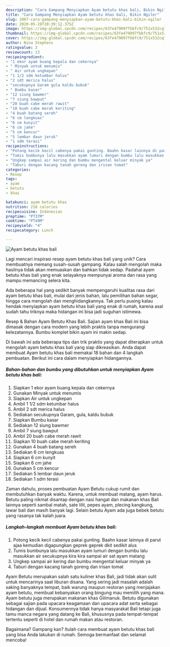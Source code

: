 ```yaml
---
description: "Cara Gampang Menyiapkan Ayam betutu khas bali, Bikin Ngiler"
title: "Cara Gampang Menyiapkan Ayam betutu khas bali, Bikin Ngiler"
slug: 2867-cara-gampang-menyiapkan-ayam-betutu-khas-bali-bikin-ngiler
date: 2020-05-28T20:39:12.375Z
image: https://img-global.cpcdn.com/recipes/63fe479097fbbfc9/751x532cq70/ayam-betutu-khas-bali-foto-resep-utama.jpg
thumbnail: https://img-global.cpcdn.com/recipes/63fe479097fbbfc9/751x532cq70/ayam-betutu-khas-bali-foto-resep-utama.jpg
cover: https://img-global.cpcdn.com/recipes/63fe479097fbbfc9/751x532cq70/ayam-betutu-khas-bali-foto-resep-utama.jpg
author: Nina Stephens
ratingvalue: 3
reviewcount: 13
recipeingredient:
- "1 ekor ayam buang kepala dan cekernya"
- " Minyak untuk menumis"
- " Air untuk ungkepan"
- "1 1/2 sdm ketumbar halus"
- "2 sdt merica halus"
- "secukupnya Garam gula kaldu bubuk"
- " Bumbu kasar"
- "12 siung bawmer"
- "7 siung bawput"
- "20 buah cabe merah rawit"
- "10 buah cabe merah keriting"
- "4 buah batang sereh"
- "6 cm lengkuas"
- "6 cm kunyit"
- "6 cm jahe"
- "5 cm kencur"
- "5 lembar daun jeruk"
- "1 sdm terasi"
recipeinstructions:
- "Potong kecik kecil cabenya pakai gunting. Baahn kasar lainnya di parut ajaa kemudian digapungkan geprek geprek dkit sedikit alus"
- "Tumis bumbunya lalu masukkan ayam lumuri dengan bumbu lalu masukkan air secukupnya kira kira sampai air sat ayam matang"
- "Ungkep sampai air kering dan bumbu mengental keluar minyak ya"
- "Taburi dengan kacang tanah goreng dan irisan tomat"
categories:
- Resep
tags:
- ayam
- betutu
- khas

katakunci: ayam betutu khas 
nutrition: 218 calories
recipecuisine: Indonesian
preptime: "PT37M"
cooktime: "PT49M"
recipeyield: "4"
recipecategory: Lunch

---
```



![Ayam betutu khas bali](https://img-global.cpcdn.com/recipes/63fe479097fbbfc9/751x532cq70/ayam-betutu-khas-bali-foto-resep-utama.jpg)

Lagi mencari inspirasi resep ayam betutu khas bali yang unik? Cara membuatnya memang susah-susah gampang. Kalau salah mengolah maka hasilnya tidak akan memuaskan dan bahkan tidak sedap. Padahal ayam betutu khas bali yang enak selayaknya mempunyai aroma dan rasa yang mampu memancing selera kita.

Ada beberapa hal yang sedikit banyak mempengaruhi kualitas rasa dari ayam betutu khas bali, mulai dari jenis bahan, lalu pemilihan bahan segar, hingga cara mengolah dan menghidangkannya. Tak perlu pusing kalau hendak menyiapkan ayam betutu khas bali yang enak di rumah, karena asal sudah tahu triknya maka hidangan ini bisa jadi suguhan istimewa.

Resep &amp; Bahan Ayam Betutu Khas Bali. Sajian ayam khas Bali ini bisa dimasak dengan cara modern yang lebih praktis tanpa mengurangi kelezatannya. Bumbu komplet bikin ayam ini makin sedap.


Di bawah ini ada beberapa tips dan trik praktis yang dapat diterapkan untuk mengolah ayam betutu khas bali yang siap dikreasikan. Anda dapat membuat Ayam betutu khas bali memakai 18 bahan dan 4 langkah pembuatan. Berikut ini cara dalam menyiapkan hidangannya.

<!--inarticleads1-->

##### Bahan-bahan dan bumbu yang dibutuhkan untuk menyiapkan Ayam betutu khas bali:

1. Siapkan 1 ekor ayam buang kepala dan cekernya
1. Gunakan  Minyak untuk menumis
1. Siapkan  Air untuk ungkepan
1. Ambil 1 1/2 sdm ketumbar halus
1. Ambil 2 sdt merica halus
1. Sediakan secukupnya Garam, gula, kaldu bubuk
1. Siapkan  Bumbu kasar
1. Sediakan 12 siung bawmer
1. Ambil 7 siung bawput
1. Ambil 20 buah cabe merah rawit
1. Siapkan 10 buah cabe merah keriting
1. Gunakan 4 buah batang sereh
1. Sediakan 6 cm lengkuas
1. Siapkan 6 cm kunyit
1. Siapkan 6 cm jahe
1. Gunakan 5 cm kencur
1. Sediakan 5 lembar daun jeruk
1. Sediakan 1 sdm terasi


Zaman dahulu, proses pembuatan Ayam Betutu cukup rumit dan membutuhkan banyak waktu. Karena, untuk membuat matang, ayam harus. Betutu paling nikmat disantap dengan nasi hangat dan makanan khas Bali lainnya seperti sambal matah, sate lilit, pepes ayam, plecing kangkung, lawar bali dan masih banyak lagi. Selain betutu Ayam ada juga bebek betutu yang rasanya tak kalah juara. 

<!--inarticleads2-->

##### Langkah-langkah membuat Ayam betutu khas bali:

1. Potong kecik kecil cabenya pakai gunting. Baahn kasar lainnya di parut ajaa kemudian digapungkan geprek geprek dkit sedikit alus
1. Tumis bumbunya lalu masukkan ayam lumuri dengan bumbu lalu masukkan air secukupnya kira kira sampai air sat ayam matang
1. Ungkep sampai air kering dan bumbu mengental keluar minyak ya
1. Taburi dengan kacang tanah goreng dan irisan tomat


Ayam Betutu merupakan salah satu kuliner khas Bali, jadi tidak akan sulit untuk mencarinya saat liburan disana. Yang sering jadi masalah adalah saking banyaknya tempat, baik warung maupun restoran yang menjajakan ayam betutu, membuat kebanyakan orang bingung mau memilih yang mana. Ayam betutu juga merupakan makanan khas Gilimanuk. Betutu digunakan sebagai sajian pada upacara keagamaan dan upacara adat serta sebagai hidangan dan dijual. Konsumennya tidak hanya masyarakat Bali tetapi juga tamu manca negara yang datang ke Bali, khususnya pada tempat-tempat tertentu seperti di hotel dan rumah makan atau restoran. 

Bagaimana? Gampang kan? Itulah cara membuat ayam betutu khas bali yang bisa Anda lakukan di rumah. Semoga bermanfaat dan selamat mencoba!
